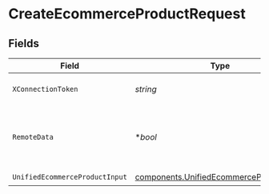 # CreateEcommerceProductRequest


## Fields

| Field                                                                                              | Type                                                                                               | Required                                                                                           | Description                                                                                        | Example                                                                                            |
| -------------------------------------------------------------------------------------------------- | -------------------------------------------------------------------------------------------------- | -------------------------------------------------------------------------------------------------- | -------------------------------------------------------------------------------------------------- | -------------------------------------------------------------------------------------------------- |
| `XConnectionToken`                                                                                 | *string*                                                                                           | :heavy_check_mark:                                                                                 | The connection token                                                                               |                                                                                                    |
| `RemoteData`                                                                                       | **bool*                                                                                            | :heavy_minus_sign:                                                                                 | Set to true to include data from the original Accounting software.                                 | false                                                                                              |
| `UnifiedEcommerceProductInput`                                                                     | [components.UnifiedEcommerceProductInput](../../models/components/unifiedecommerceproductinput.md) | :heavy_check_mark:                                                                                 | N/A                                                                                                |                                                                                                    |